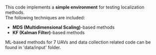 This code implements a **simple environment** for testing localization methods.  
The following techniques are included:  
- **MDS (Multidimensional Scaling)**-based methods 
- **KF (Kalman Filter)**-based methods

ML-based methods for 7 UAVs and data collection related code can be found in 'data/input' folder.
